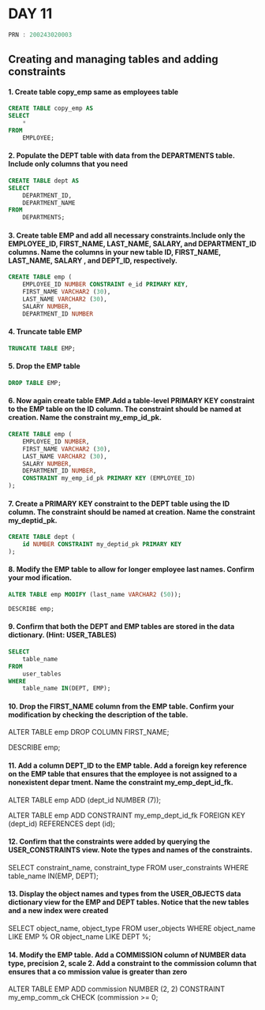 # DAY 11


```C
PRN : 200243020003
```
## Creating and managing tables and adding constraints
#### 1. Create table copy_emp same as employees table
```sql
CREATE TABLE copy_emp AS
SELECT
	*
FROM
	EMPLOYEE;
```
#### 2. Populate the DEPT table with data from the DEPARTMENTS table. Include only columns that you need
```sql
CREATE TABLE dept AS
SELECT
	DEPARTMENT_ID,
	DEPARTMENT_NAME
FROM
	DEPARTMENTS;
```

#### 3. Create table EMP and add all necessary constraints.Include only the EMPLOYEE_ID, FIRST_NAME, LAST_NAME, SALARY, and DEPARTMENT_ID columns. Name the columns in your new table ID, FIRST_NAME, LAST_NAME, SALARY , and DEPT_ID, respectively.
```sql
CREATE TABLE emp (
	EMPLOYEE_ID NUMBER CONSTRAINT e_id PRIMARY KEY,
	FIRST_NAME VARCHAR2 (30),
	LAST_NAME VARCHAR2 (30),
	SALARY NUMBER,
	DEPARTMENT_ID NUMBER
```
#### 4. Truncate table EMP
```sql
TRUNCATE TABLE EMP;
```

#### 5. Drop the EMP table
```sql
DROP TABLE EMP;
```

#### 6. Now again create table EMP.Add a table-level PRIMARY KEY constraint to the EMP table on the ID column. The constraint should be named at creation. Name the constraint my_emp_id_pk.
```sql
CREATE TABLE emp (
	EMPLOYEE_ID NUMBER,
	FIRST_NAME VARCHAR2 (30),
	LAST_NAME VARCHAR2 (30),
	SALARY NUMBER,
	DEPARTMENT_ID NUMBER,
	CONSTRAINT my_emp_id_pk PRIMARY KEY (EMPLOYEE_ID)
);
```

#### 7. Create a PRIMARY KEY constraint to the DEPT table using the ID column. The constraint should be named at creation. Name the constraint my_deptid_pk.
```sql
CREATE TABLE dept (
	id NUMBER CONSTRAINT my_deptid_pk PRIMARY KEY
);
```
#### 8. Modify the EMP table to allow for longer employee last names. Confirm your mod ification.
```sql
ALTER TABLE emp MODIFY (last_name VARCHAR2 (50));

DESCRIBE emp;
```
#### 9. Confirm that both the DEPT and EMP tables are stored in the data dictionary. (Hint: USER_TABLES)
```sql
SELECT
	table_name
FROM
	user_tables
WHERE
	table_name IN(DEPT, EMP);
```
#### 10. Drop the FIRST_NAME column from the EMP table. Confirm your modification by checking the description of the table.
ALTER TABLE emp DROP COLUMN FIRST_NAME;

DESCRIBE emp;
#### 11. Add a column DEPT_ID to the EMP table. Add a foreign key reference on the EMP table that ensures that the employee is not assigned to a nonexistent depar tment. Name the constraint my_emp_dept_id_fk.
ALTER TABLE emp
	ADD (dept_id NUMBER (7));

ALTER TABLE emp
	ADD CONSTRAINT my_emp_dept_id_fk FOREIGN KEY (dept_id) REFERENCES dept (id);
#### 12. Confirm that the constraints were added by querying the USER_CONSTRAINTS view. Note the types and names of the constraints.
SELECT
	constraint_name,
	constraint_type
FROM
	user_constraints
WHERE
	table_name IN(EMP, DEPT);
#### 13. Display the object names and types from the USER_OBJECTS data dictionary view for the EMP and DEPT tables. Notice that the new tables and a new index were created
SELECT
	object_name,
	object_type
FROM
	user_objects
WHERE
	object_name LIKE EMP %
	OR object_name LIKE DEPT %;
#### 14. Modify the EMP table. Add a COMMISSION column of NUMBER data type, precision 2, scale 2. Add a constraint to the commission column that ensures that a co mmission value is greater than zero
ALTER TABLE EMP
	ADD commission NUMBER (2, 2) CONSTRAINT my_emp_comm_ck CHECK (commission >= 0;